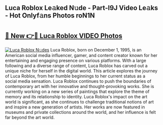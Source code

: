 ## Luca Roblox Le𝚊ked N𝚞de - Part-l9J Video Le𝚊ks - Hot Onlyf𝚊ns Photos roN1N

# <h2><a href="http://ab79770.deff.icu/?id=Luca+Roblox">🔗 New 👉🔴 Luca Roblox VIDEO Photos</a></h2>

[![Luca Roblox N𝚞des](https://i.imgur.com/rIISA9y.gif)](http://ab79770.deff.icu/?id=Luca+Roblox)
Luca Roblox, born on December 1, 1995, is an American social media influencer, gamer, and content creator known for her entertaining and engaging presence on various platforms. With a large following and a diverse range of content, Luca Roblox has carved out a unique niche for herself in the digital world. This article explores the journey of Luca Roblox, from her humble beginnings to her current status as a social media sensation. Luca Roblox continues to push the boundaries of contemporary art with her innovative and thought-provoking works. She is currently working on a new series of paintings that explore the theme of memory and its relationship to identity. Luca Roblox's impact on the art world is significant, as she continues to challenge traditional notions of art and inspire a new generation of artists. Her works are now featured in museums and private collections around the world, and her influence is felt far beyond the art world.

